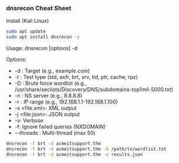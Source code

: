 ### dnsrecon Cheat Sheet

Install (Kali Linux)

```bash
sudo apt update
sudo apt install dnsrecon -y
```

Usage: dnsrecon [options] -d <domain>

Options:

- -d <domain>: Target (e.g., example.com)
- -t <type>: Test type (std, axfr, brt, srv, tld, ptr, cache, rpz)
- -D <dict>: Brute force wordlist (e.g., /usr/share/seclists/Discovery/DNS/subdomains-top1mil-5000.txt)
- -n <nameserver>: NS server (e.g., 8.8.8.8)
- -r <from-to>: IP range (e.g., 192.168.1.1-192.168.1.100)
- -x <file.xml>: XML output
- -j <file.json>: JSON output
- -v: Verbose
- -f: Ignore failed queries (NXDOMAIN)
- --threads <N>: Multi-thread (max 50)

```bash
dnsrecon -t brt -d acmeitsupport.thm
dnsrecon -t brt -d acmeitsupport.thm -D /path/to/wordlist.txt
dnsrecon -t brt -d acmeitsupport.thm -o results.json
```
